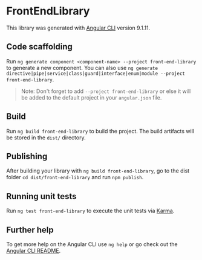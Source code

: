# FrontEndLibrary

This library was generated with [Angular CLI](https://github.com/angular/angular-cli) version 9.1.11.

## Code scaffolding

Run `ng generate component <component-name> --project front-end-library` to generate a new component. You can also use `ng generate directive|pipe|service|class|guard|interface|enum|module --project front-end-library`.
> Note: Don't forget to add `--project front-end-library` or else it will be added to the default project in your `angular.json` file. 

## Build

Run `ng build front-end-library` to build the project. The build artifacts will be stored in the `dist/` directory.

## Publishing

After building your library with `ng build front-end-library`, go to the dist folder `cd dist/front-end-library` and run `npm publish`.

## Running unit tests

Run `ng test front-end-library` to execute the unit tests via [Karma](https://karma-runner.github.io).

## Further help

To get more help on the Angular CLI use `ng help` or go check out the [Angular CLI README](https://github.com/angular/angular-cli/blob/master/README.md).
